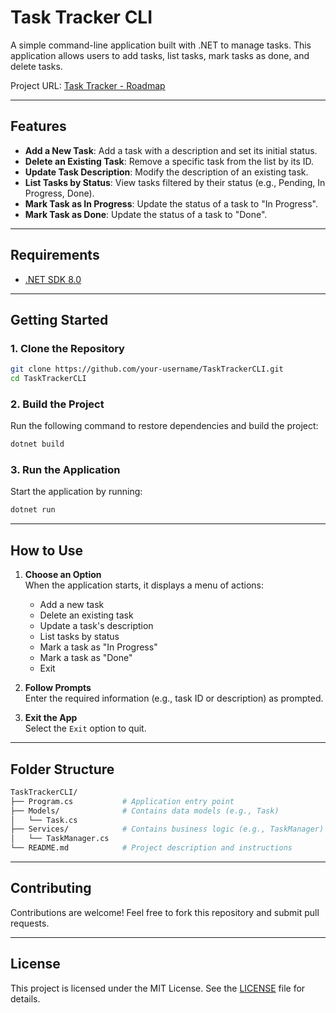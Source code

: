 # Task Tracker CLI

A simple command-line application built with .NET to manage tasks. This application allows users to add tasks, list tasks, mark tasks as done, and delete tasks.

Project URL: [Task Tracker - Roadmap](https://roadmap.sh/projects/task-tracker)

---

## Features

- **Add a New Task**: Add a task with a description and set its initial status.
- **Delete an Existing Task**: Remove a specific task from the list by its ID.
- **Update Task Description**: Modify the description of an existing task.
- **List Tasks by Status**: View tasks filtered by their status (e.g., Pending, In Progress, Done).
- **Mark Task as In Progress**: Update the status of a task to "In Progress".
- **Mark Task as Done**: Update the status of a task to "Done".

---

## Requirements

- [.NET SDK 8.0](https://dotnet.microsoft.com/download)

---

## Getting Started

### 1. Clone the Repository

```bash
git clone https://github.com/your-username/TaskTrackerCLI.git
cd TaskTrackerCLI
```

### 2. Build the Project

Run the following command to restore dependencies and build the project:

```bash
dotnet build
```

### 3. Run the Application

Start the application by running:

```bash
dotnet run
```

---

## How to Use

1. **Choose an Option**  
   When the application starts, it displays a menu of actions:

   - Add a new task
   - Delete an existing task
   - Update a task's description
   - List tasks by status
   - Mark a task as "In Progress"
   - Mark a task as "Done"
   - Exit

2. **Follow Prompts**  
   Enter the required information (e.g., task ID or description) as prompted.

3. **Exit the App**  
   Select the `Exit` option to quit.

---

## Folder Structure

```bash
TaskTrackerCLI/
├── Program.cs           # Application entry point
├── Models/              # Contains data models (e.g., Task)
│   └── Task.cs
├── Services/            # Contains business logic (e.g., TaskManager)
│   └── TaskManager.cs
└── README.md            # Project description and instructions
```

---

## Contributing

Contributions are welcome! Feel free to fork this repository and submit pull requests.

---

## License

This project is licensed under the MIT License. See the [LICENSE](LICENSE) file for details.

